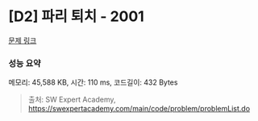 # [D2] 파리 퇴치 - 2001 

[문제 링크](https://swexpertacademy.com/main/code/problem/problemDetail.do?contestProbId=AV5PzOCKAigDFAUq) 

### 성능 요약

메모리: 45,588 KB, 시간: 110 ms, 코드길이: 432 Bytes



> 출처: SW Expert Academy, https://swexpertacademy.com/main/code/problem/problemList.do